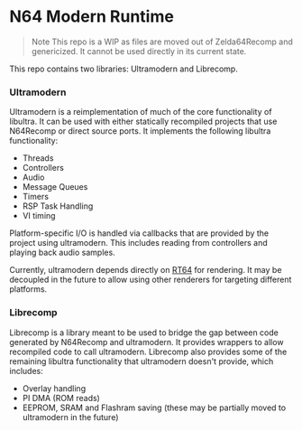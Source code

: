 # N64 Modern Runtime

> Note
This repo is a WIP as files are moved out of Zelda64Recomp and genericized. It cannot be used directly in its current state.

This repo contains two libraries: Ultramodern and Librecomp.

### Ultramodern

Ultramodern is a reimplementation of much of the core functionality of libultra. It can be used with either statically recompiled projects that use N64Recomp or direct source ports. It implements the following libultra functionality:
* Threads
* Controllers
* Audio
* Message Queues
* Timers
* RSP Task Handling
* VI timing

Platform-specific I/O is handled via callbacks that are provided by the project using ultramodern. This includes reading from controllers and playing back audio samples.

Currently, ultramodern depends directly on [RT64](https://github.com/rt64/rt64) for rendering. It may be decoupled in the future to allow using other renderers for targeting different platforms.

### Librecomp

Librecomp is a library meant to be used to bridge the gap between code generated by N64Recomp and ultramodern. It provides wrappers to allow recompiled code to call ultramodern. Librecomp also provides some of the remaining libultra functionality that ultramodern doesn't provide, which includes:
* Overlay handling
* PI DMA (ROM reads)
* EEPROM, SRAM and Flashram saving (these may be partially moved to ultramodern in the future)